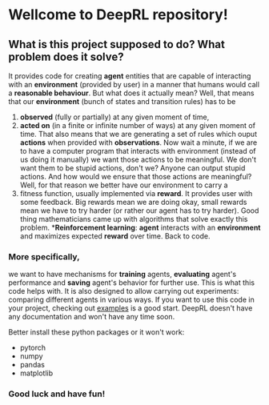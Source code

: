 # Wellcome to DeepRL repository!
## What is this project supposed to do? What problem does it solve?
It provides code for creating **agent** entities that are capable of interacting with an **environment** (provided by user) in a manner that humans would call a **reasonable behaviour**. But what does it actually mean? Well, that means that our **environment** (bunch of states and transition rules) has to be
1) **observed** (fully or partially) at any given moment of time,
2) **acted on** (in a finite or infinite number of ways) at any given moment of time.
That also means that we are generating a set of rules which ouput **actions** when provided with **observations**. Now wait a minute, if we are to have a computer program that interacts with environment (instead of us doing it manually) we want those actions to be meaningful. We don't want them to be stupid actions, don't we? Anyone can output stupid actions. And how would we ensure that those actions are meaningful? Well, for that reason we better have our environment to carry a
3) fitness function, usually implemented via **reward**.
It provides user with some feedback. Big rewards mean we are doing okay, small rewards mean we have to try harder (or rather our agent has to try harder).
Good thing mathematicians came up with algorithms that solve exactly this problem. ***Reinforcement learning**: **agent** interacts with an **environment** and maximizes expected **reward** over time.
Back to code.
### More specifically,
we want to have mechanisms for **training** agents, **evaluating** agent's performance and **saving** agent's behavior for further use. This is what this code helps with. It is also designed to allow carrying out experiments: comparing different agents in various ways.
If you want to use this code in your project, checking out [examples](examples/) is a good start. DeepRL doesn't have any 
documentation and won't have any time soon.

Better install these python packages or it won't work:
- pytorch
- numpy
- pandas
- matplotlib

### Good luck and have fun!
